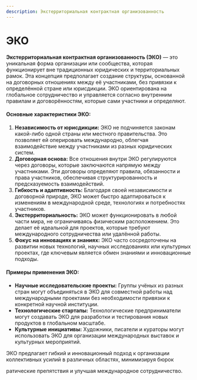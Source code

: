```yaml
---
description: Экстерриториальная контрактная организованность
---
```


# ЭКО

**Экстерриториальная контрактная организованность (ЭКО)** — это уникальная форма организации или сообщества, которая функционирует вне традиционных юридических и территориальных рамок. Эта концепция предполагает создание структуры, основанной на договорных отношениях между её участниками, без привязки к определённой стране или юрисдикции. ЭКО ориентирована на глобальное сотрудничество и управляется согласно внутренним правилам и договорённостям, которые сами участники и определяют.

#### Основные характеристики ЭКО:

1. **Независимость от юрисдикции:** ЭКО не подчиняется законам какой-либо одной страны или местного правительства. Это позволяет ей оперировать международно, облегчая взаимодействие между участниками из разных юридических систем.
2. **Договорная основа:** Все отношения внутри ЭКО регулируются через договоры, которые заключаются напрямую между участниками. Эти договоры определяют правила, обязанности и права участников, обеспечивая структурированность и предсказуемость взаимодействий.
3. **Гибкость и адаптивность:** Благодаря своей независимости и договорной природе, ЭКО может быстро адаптироваться к изменениям в международной среде, технологиях и потребностях участников.
4. **Экстерриториальность:** ЭКО может функционировать в любой части мира, не ограничиваясь физическим расположением. Это делает её идеальной для проектов, которые требуют международного сотрудничества или удалённой работы.
5. **Фокус на инновациях и знаниях:** ЭКО часто сосредоточены на развитии новых технологий, научных исследованиях или культурных проектах, где ключевым является обмен знаниями и инновационные подходы.

#### Примеры применения ЭКО:

* **Научные исследовательские проекты:** Группы учёных из разных стран могут объединяться в ЭКО для совместной работы над международными проектами без необходимости привязки к конкретной научной институции.
* **Технологические стартапы:** Технологические предприниматели могут создавать ЭКО для разработки и тестирования новых продуктов в глобальном масштабе.
* **Культурные инициативы:** Художники, писатели и кураторы могут использовать ЭКО для организации международных выставок и культурных мероприятий.

ЭКО предлагает гибкий и инновационный подход к организации коллективных усилий в различных областях, минимизируя бюрок

ратические препятствия и улучшая международное сотрудничество.
